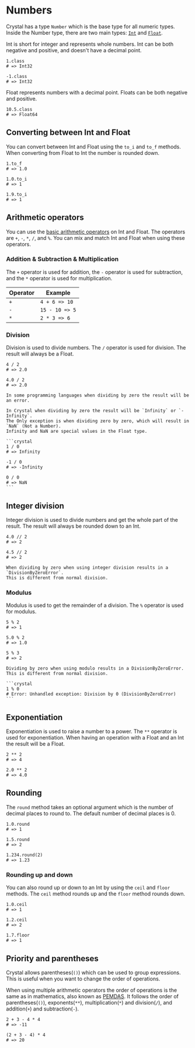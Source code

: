 # Numbers

Crystal has a type `Number` which is the base type for all numeric types.
Inside the Number type, there are two main types: [`Int`][int] and [`Float`][float].

Int is short for integer and represents whole numbers.
Int can be both negative and positive, and doesn't have a decimal point.

```crystal
1.class
# => Int32

-1.class
# => Int32
```

Float represents numbers with a decimal point.
Floats can be both negative and positive.

```crystal
10.5.class
# => Float64
```

## Converting between Int and Float

You can convert between Int and Float using the `to_i` and `to_f` methods.
When converting from Float to Int the number is rounded down.

```crystal
1.to_f
# => 1.0

1.0.to_i
# => 1

1.9.to_i
# => 1
```

## Arithmetic operators

You can use the [basic arithmetic operators][math] on Int and Float.
The operators are `+`, `-`, `*`, `/`, and `%`.
You can mix and match Int and Float when using these operators.

### Addition & Subtraction & Multiplication

The `+` operator is used for addition, the `-` operator is used for subtraction, and the `*` operator is used for multiplication.

| Operator | Example        |
| -------- | -------------- |
| `+`      | `4 + 6 => 10`  |
| `-`      | `15 - 10 => 5` |
| `*`      | `2 * 3 => 6`   |

### Division

Division is used to divide numbers.
The `/` operator is used for division.
The result will always be a Float.

```crystal
4 / 2
# => 2.0

4.0 / 2
# => 2.0
```

````exercism/caution
In some programming languages when dividing by zero the result will be an error.

In Crystal when dividing by zero the result will be `Infinity` or `-Infinity`.
The Only exception is when dividing zero by zero, which will result in `NaN` (Not a Number).
Infinity and NaN are special values in the Float type.

```crystal
1 / 0
# => Infinity

-1 / 0
# => -Infinity

0 / 0
# => NaN
```
````

## Integer division

Integer division is used to divide numbers and get the whole part of the result.
The result will always be rounded down to an Int.

```crystal
4.0 // 2
# => 2

4.5 // 2
# => 2
```

```exercism/caution
When dividing by zero when using integer division results in a `DivisionByZeroError`.
This is different from normal division.
```

### Modulus

Modulus is used to get the remainder of a division.
The `%` operator is used for modulus.

```crystal
5 % 2
# => 1

5.0 % 2
# => 1.0

5 % 3
# => 2
```

````exercism/caution
Dividing by zero when using modulo results in a DivisionByZeroError.
This is different from normal division.

```crystal
1 % 0
# Error: Unhandled exception: Division by 0 (DivisionByZeroError)
```
````

## Exponentiation

Exponentiation is used to raise a number to a power.
The `**` operator is used for exponentiation.
When having an operation with a Float and an Int the result will be a Float.

```crystal
2 ** 2
# => 4

2.0 ** 2
# => 4.0
```

## Rounding

The `round` method takes an optional argument which is the number of decimal places to round to.
The default number of decimal places is 0.

```crystal
1.0.round
# => 1

1.5.round
# => 2

1.234.round(2)
# => 1.23
```

### Rounding up and down

You can also round up or down to an Int by using the `ceil` and `floor` methods.
The `ceil` method rounds up and the `floor` method rounds down.

```crystal
1.0.ceil
# => 1

1.2.ceil
# => 2

1.7.floor
# => 1
```

## Priority and parentheses

Crystal allows parentheses(`()`) which can be used to group expressions.
This is useful when you want to change the order of operations.

When using multiple arithmetic operators the order of operations is the same as in mathematics, also known as [PEMDAS][pemdas].
It follows the order of parentheses(`()`), exponents(`**`), multiplication(`*`) and division(`/`), and addition(`+`) and subtraction(`-`).

```crystal
2 + 3 - 4 * 4
# => -11

(2 + 3 - 4) * 4
# => 20
```

[pemdas]: https://en.wikipedia.org/wiki/Order_of_operations
[math]: https://crystal-lang.org/reference/1.7/tutorials/basics/30_math.html
[int]: https://crystal-lang.org/reference/1.7/syntax_and_semantics/literals/integers.html
[float]: https://crystal-lang.org/reference/1.7/syntax_and_semantics/literals/floats.html
